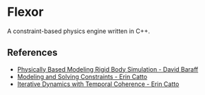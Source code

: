 # Flexor

A constraint-based physics engine written in C++.

## References

* [Physically Based Modeling Rigid Body Simulation - David Baraff](https://graphics.pixar.com/pbm2001/pdf/notesg.pdf)
* [Modeling and Solving Constraints - Erin Catto](https://ubm-twvideo01.s3.amazonaws.com/o1/vault/gdc09/slides/04-GDC09_Catto_Erin_Solver.pdf)
* [Iterative Dynamics with Temporal Coherence - Erin Catto](https://box2d.org/files/ErinCatto_IterativeDynamics_GDC2005.pdf)